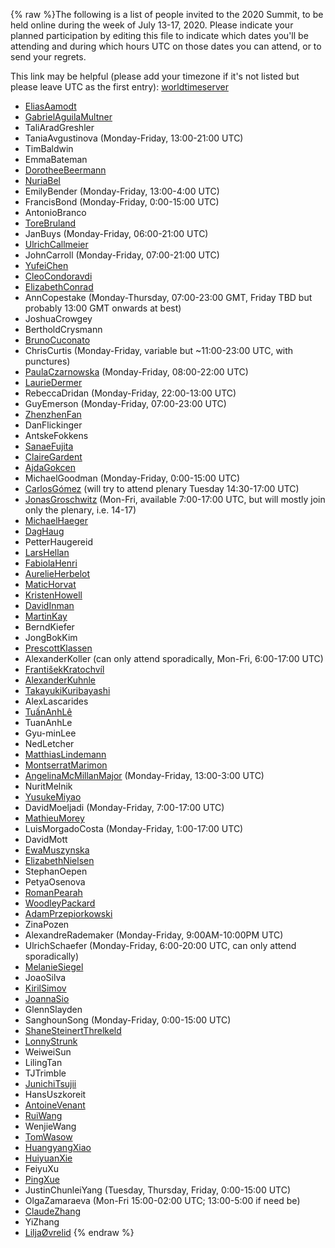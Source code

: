 {% raw %}The following is a list of people invited to the 2020 Summit, to be held
online during the week of July 13-17, 2020. Please indicate your planned
participation by editing this file to indicate which dates you'll be
attending and during which hours UTC on those dates you can attend, or
to send your regrets.

This link may be helpful (please add your timezone if it's not listed
but please leave UTC as the first entry):
[worldtimeserver](https://www.worldtimeserver.com/meeting-planner-times.aspx?&L0=UTC&Day=13&Mon=7&Y=2020&L1=US-WA&L2=SG&L3=BR-RJ&L4=&L5=&L6=&L7=)

- [EliasAamodt](/EliasAamodt)
- [GabrielAguilaMultner](/GabrielAguilaMultner)
- TaliAradGreshler
- TaniaAvgustinova (Monday-Friday, 13:00-21:00
UTC)
- TimBaldwin
- EmmaBateman
- [DorotheeBeermann](/DorotheeBeermann)
- [NuriaBel](/NuriaBel)
- EmilyBender (Monday-Friday, 13:00-4:00 UTC)
- FrancisBond (Monday-Friday, 0:00-15:00 UTC)
- AntonioBranco
- [ToreBruland](/ToreBruland)
- JanBuys (Monday-Friday, 06:00-21:00 UTC)
- [UlrichCallmeier](/UlrichCallmeier)
- JohnCarroll (Monday-Friday, 07:00-21:00 UTC)
- [YufeiChen](/YufeiChen)
- [CleoCondoravdi](/CleoCondoravdi)
- [ElizabethConrad](/ElizabethConrad)
- AnnCopestake (Monday-Thursday, 07:00-23:00 GMT,
Friday TBD but probably 13:00 GMT onwards at best)
- JoshuaCrowgey
- BertholdCrysmann
- [BrunoCuconato](/BrunoCuconato)
- ChrisCurtis (Monday-Friday, variable but
\~11:00-23:00 UTC, with punctures)
- [PaulaCzarnowska](/PaulaCzarnowska) (Monday-Friday, 08:00-22:00 UTC)
- [LaurieDermer](/LaurieDermer)
- RebeccaDridan (Monday-Friday, 22:00-13:00 UTC)
- GuyEmerson (Monday-Friday, 07:00-23:00 UTC)
- [ZhenzhenFan](/ZhenzhenFan)
- DanFlickinger
- AntskeFokkens
- [SanaeFujita](/SanaeFujita)
- [ClaireGardent](/ClaireGardent)
- [AjdaGokcen](/AjdaGokcen)
- MichaelGoodman (Monday-Friday, 0:00-15:00 UTC)
- [CarlosGómez](/CarlosG%C3%B3mez) (will try to attend plenary Tuesday
14:30-17:00 UTC)
- [JonasGroschwitz](/JonasGroschwitz) (Mon-Fri, available 7:00-17:00
UTC, but will mostly join only the plenary, i.e. 14-17)
- [MichaelHaeger](/MichaelHaeger)
- [DagHaug](/DagHaug)
- PetterHaugereid
- [LarsHellan](/LarsHellan)
- [FabiolaHenri](/FabiolaHenri)
- [AurelieHerbelot](/AurelieHerbelot)
- [MaticHorvat](/MaticHorvat)
- [KristenHowell](/KristenHowell)
- [DavidInman](/DavidInman)
- [MartinKay](/MartinKay)
- BerndKiefer
- JongBokKim
- [PrescottKlassen](/PrescottKlassen)
- AlexanderKoller (can only attend sporadically,
Mon-Fri, 6:00-17:00 UTC)
- [FrantišekKratochvíl](/Franti%C5%A1ekKratochv%C3%ADl)
- [AlexanderKuhnle](/AlexanderKuhnle)
- [TakayukiKuribayashi](/TakayukiKuribayashi)
- AlexLascarides
- [TuấnAnhLê](/Tu%E1%BA%A5nAnhL%C3%AA)
- TuanAnhLe
- Gyu-minLee
- NedLetcher
- [MatthiasLindemann](/MatthiasLindemann)
- [MontserratMarimon](/MontserratMarimon)
- [AngelinaMcMillanMajor](/AngelinaMcMillanMajor) (Monday-Friday,
13:00-3:00 UTC)
- NuritMelnik
- [YusukeMiyao](/YusukeMiyao)
- DavidMoeljadi (Monday-Friday, 7:00-17:00 UTC)
- [MathieuMorey](/MathieuMorey)
- LuisMorgadoCosta (Monday-Friday, 1:00-17:00 UTC)
- DavidMott
- [EwaMuszynska](/EwaMuszynska)
- [ElizabethNielsen](/ElizabethNielsen)
- StephanOepen
- PetyaOsenova
- [RomanPearah](/RomanPearah)
- [WoodleyPackard](/WoodleyPackard)
- [AdamPrzepiorkowski](/AdamPrzepiorkowski)
- ZinaPozen
- AlexandreRademaker (Monday-Friday,
9:00AM-10:00PM UTC)
- UlrichSchaefer (Monday-Friday, 6:00-20:00 UTC, can
only attend sporadically)
- [MelanieSiegel](/MelanieSiegel)
- JoaoSilva
- [KirilSimov](/KirilSimov)
- [JoannaSio](/JoannaSio)
- GlennSlayden
- SanghounSong (Monday-Friday, 0:00-15:00 UTC)
- [ShaneSteinertThrelkeld](/ShaneSteinertThrelkeld)
- [LonnyStrunk](/LonnyStrunk)
- WeiweiSun
- LilingTan
- TJTrimble
- [JunichiTsujii](/JunichiTsujii)
- HansUszkoreit
- [AntoineVenant](/AntoineVenant)
- [RuiWang](/RuiWang)
- WenjieWang
- [TomWasow](/TomWasow)
- [HuangyangXiao](/HuangyangXiao)
- [HuiyuanXie](/HuiyuanXie)
- FeiyuXu
- [PingXue](/PingXue)
- JustinChunleiYang (Tuesday, Thursday, Friday,
0:00-15:00 UTC)
- OlgaZamaraeva (Mon-Fri 15:00-02:00 UTC; 13:00-5:00
if need be)
- [ClaudeZhang](/ClaudeZhang)
- YiZhang
- [LiljaØvrelid](/Lilja%C3%98vrelid)
<update date omitted for speed>{% endraw %}